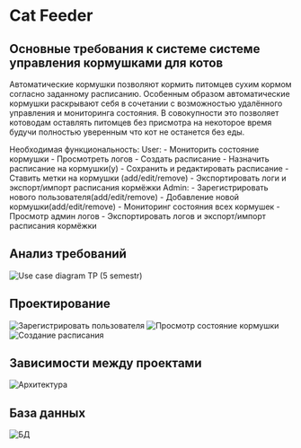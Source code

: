 Cat Feeder
=====================================

Основные требования к системе системе управления кормушками для котов
--------------------------------

Автоматические кормушки позволяют кормить питомцев сухим кормом согласно заданному расписанию. Особенным образом автоматические кормушки раскрывают себя в сочетании с возможностью удалённого управления и мониторинга состояния. В совокупности это позволяет котоводам оставлять питомцев без присмотра на некоторое время будучи полностью уверенным что кот не останется без еды.


Необходимая функциональность:
	User:
	  - Мониторить состояние кормушки
	  - Просмотреть логов
	  - Создать расписание
	  - Назначить расписание на кормушки(у)
	  - Сохранить и редактировать расписание
	  - Ставить метки на кормушки (add/edit/remove)
	  - Экспортировать логи и экспорт/импорт расписания кормёжки 
	Admin:
	  - Зарегистрировать нового пользователя(add/edit/remove)
	  - Добавление новой кормушки(add/edit/remove)
	  - Мониторинг состояния всех кормушек
	  - Просмотр админ логов
	  - Экспортировать логов и экспорт/импорт расписания кормёжки 


Анализ требований
-----------------
![Use case diagram TP (5 semestr)](https://user-images.githubusercontent.com/70974206/146601654-b0f7818e-4fd4-403f-9456-ec25c94b597c.jpeg)

Проектирование
--------------
![Зарегистрировать пользователя](https://user-images.githubusercontent.com/70974206/146601752-6b0d3da7-c55f-4a95-a70f-52435565911d.jpg)
![Просмотр состояние кормушки](https://user-images.githubusercontent.com/70974206/146601768-4040bf94-963a-407d-b8f3-26cd01612f57.jpg)
![Создание расписания](https://user-images.githubusercontent.com/70974206/146601797-bf111964-a2b6-4e83-bd0d-67bd4baefd19.jpg)




Зависимости между проектами
---------------------------
![Архитектура](https://user-images.githubusercontent.com/70974206/146601902-506cec6e-addf-485e-88df-b3ecbbaaf63b.png)

База данных
---------------------------
![БД](https://user-images.githubusercontent.com/70974206/146602090-1b62f490-dc00-4972-b776-53dc77206b35.png)


